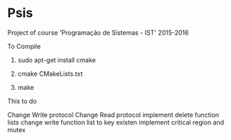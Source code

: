 # Psis
Project of course 'Programação de Sistemas - IST' 2015-2016

To Compile
1) sudo apt-get install cmake

2) cmake CMakeLists.txt

3) make


This to do

Change Write protocol
Change Read protocol
implement delete function lists
change write function list to key existen
implement critical region and mutex
